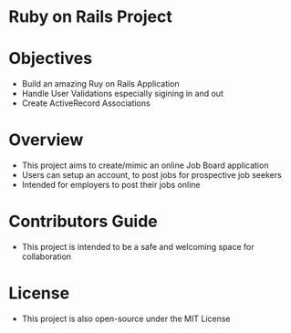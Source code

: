 # Ruby on Rails Project

# Objectives
* Build an amazing Ruy on Rails Application
* Handle User Validations especially sigining in and out
* Create ActiveRecord Associations

# Overview
* This project aims to create/mimic an online Job Board application
* Users can setup an account, to post jobs for prospective job seekers
* Intended for employers to post their jobs online 

# Contributors Guide
* This project is intended to be a safe and welcoming space for collaboration

# License
* This project is also open-source under the MIT License


